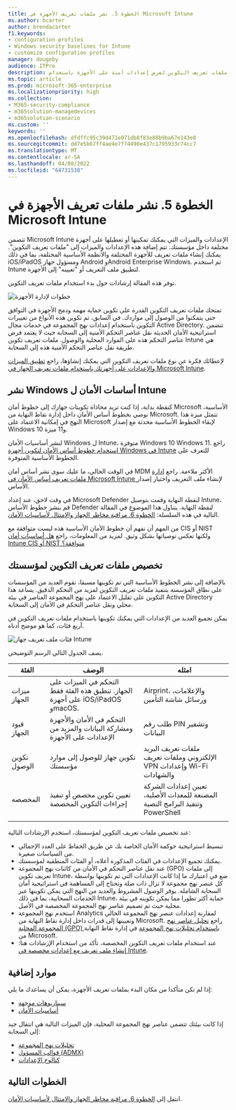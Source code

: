 ```yaml
---
title: الخطوة 5. نشر ملفات تعريف الأجهزة في Microsoft Intune
ms.author: bcarter
author: brendacarter
f1.keywords:
- configuration profiles
- Windows security baselines for Intune
- customize configuration profiles
manager: dougeby
audience: ITPro
description: ابدأ باستخدام ملفات تعريف التكوين لفرض إعدادات آمنة على الأجهزة باستخدام Intune لانتقال عناصر التحكم الأمنية هذه إلى السحابة.
ms.topic: article
ms.prod: microsoft-365-enterprise
ms.localizationpriority: high
ms.collection:
- M365-security-compliance
- m365solution-managedevices
- m365solution-scenario
ms.custom: ''
keywords: ''
ms.openlocfilehash: dfdffc95c39d471e071db8f83e88b9ba67e143e8
ms.sourcegitcommit: dd7e5b67ff4ae4e7f74490e437c1795933c74cc7
ms.translationtype: MT
ms.contentlocale: ar-SA
ms.lasthandoff: 04/08/2022
ms.locfileid: "64731538"
---
```

# <a name="step-5-deploy-device-profiles-in-microsoft-intune"></a>الخطوة 5. نشر ملفات تعريف الأجهزة في Microsoft Intune

تتضمن Microsoft Intune الإعدادات والميزات التي يمكنك تمكينها أو تعطيلها على أجهزة مختلفة داخل مؤسستك. تتم إضافة هذه الإعدادات والميزات إلى "ملفات تعريف التكوين". يمكنك إنشاء ملفات تعريف للأجهزة المختلفة والأنظمة الأساسية المختلفة، بما في ذلك iOS/iPadOS ومسؤول جهاز Android وAndroid Enterprise Windows. ثم استخدم Intune لتطبيق ملف التعريف أو "تعيينه" إلى الأجهزة.

توفر هذه المقالة إرشادات حول بدء استخدام ملفات تعريف التكوين. 


![خطوات لإدارة الأجهزة](../media/devices/intune-mdm-step-4.png#lightbox)

تمنحك ملفات تعريف التكوين القدرة على تكوين حماية مهمة ودمج الأجهزة في التوافق حتى يتمكنوا من الوصول إلى مواردك. في السابق، تم تكوين هذه الأنواع من تغييرات التكوين باستخدام إعدادات نهج المجموعة في خدمات مجال Active Directory. تتضمن استراتيجية الأمان الحديثة نقل عناصر التحكم الأمنية إلى السحابة حيث لا يعتمد فرض عناصر التحكم هذه على الموارد المحلية والوصول. ملفات تعريف تكوين Intune هي طريقة نقل عناصر التحكم الأمنية هذه إلى السحابة. 

لإعطائك فكرة عن نوع ملفات تعريف التكوين التي يمكنك إنشاؤها، راجع [تطبيق الميزات والإعدادات على أجهزتك باستخدام ملفات تعريف الجهاز في Microsoft Intune](/mem/intune/configuration/device-profiles).

## <a name="deploy-windows-security-baselines-for-intune"></a>نشر Windows أساسات الأمان ل Intune

كنقطة بداية، إذا كنت تريد محاذاة تكوينات جهازك إلى خطوط أمان Microsoft الأساسية، نوصي بخطوط أساس الأمان داخل إدارة نقاط النهاية من Microsoft. تتمثل ميزة هذا النهج في إمكانية الاعتماد على Microsoft لإبقاء الخطوط الأساسية محدثة مع إصدار Windows 10 و11 ميزة. 

لنشر أساسيات الأمان Windows ل Intune، متوفرة Windows 10 Windows 11. راجع [استخدام خطوط أساس الأمان لتكوين أجهزة Windows في Intune](/mem/intune/protect/security-baselines) للتعرف على الخطوط الأساسية المتوفرة.

في الوقت الحالي، ما عليك سوى نشر أساس أمان MDM الأكثر ملاءمة. راجع [إدارة ملفات تعريف أساس الأمان في Microsoft Intune ](/mem/intune/protect/security-baselines-configure)لإنشاء ملف التعريف واختيار إصدار الأساس.

في وقت لاحق، عند إعداد Microsoft Defender لنقطة النهاية وقمت بتوصيل Intune، قم بنشر خطوط الأساس Defender لنقطة النهاية. يتناول هذا الموضوع في المقالة التالية في هذه السلسلة: [الخطوة 6. مراقبة مخاطر الجهاز والامتثال لأساسيات الأمان](manage-devices-with-intune-monitor-risk.md).

من المهم أن نفهم أن خطوط الأمان الأساسية هذه ليست متوافقة مع CIS أو NIST ولكنها تعكس توصياتها بشكل وثيق. لمزيد من المعلومات، راجع [هل أساسيات أمان Intune CIS أو NIST متوافقة؟](/mem/intune/protect/security-baselines#are-the-intune-security-baselines-cis-or-nist-compliant)

## <a name="customize-configuration-profiles-for-your-organization"></a>تخصيص ملفات تعريف التكوين لمؤسستك

بالإضافة إلى نشر الخطوط الأساسية التي تم تكوينها مسبقا، تقوم العديد من المؤسسات على نطاق المؤسسة بتنفيذ ملفات تعريف التكوين لمزيد من التحكم الدقيق. يساعد هذا التكوين على تقليل الاعتماد على نهج المجموعة العناصر في بيئة Active Directory محلي ونقل عناصر التحكم في الأمان إلى السحابة. 

يمكن تجميع العديد من الإعدادات التي يمكنك تكوينها باستخدام ملفات تعريف التكوين في أربع فئات، كما هو موضح أدناه.

![فئات ملف تعريف جهاز Intune](../media/devices/intune-device-profile-categories.png#lightbox)

يصف الجدول التالي الرسم التوضيحي.


|الفئة |الوصف |امثله  |
|---------|---------|---------|
|ميزات الجهاز     | التحكم في الميزات على الجهاز. تنطبق هذه الفئة فقط على أجهزة iOS/iPadOS وmacOS.        | Airprint، والإعلامات، ورسائل شاشة التأمين        |
|قيود الجهاز     | التحكم في الأمان والأجهزة ومشاركة البيانات والمزيد من الإعدادات على الأجهزة        | طلب رقم PIN وتشفير البيانات        |
|تكوين الوصول     |  تكوين جهاز للوصول إلى موارد مؤسستك        | ملفات تعريف البريد الإلكتروني وملفات تعريف VPN وإعدادات Wi-Fi والشهادات        |
|المخصصه     | تعيين تكوين مخصص أو تنفيذ إجراءات التكوين المخصصة       | تعيين إعدادات الشركة المصنعة للمعدات الأصلية، وتنفيذ البرامج النصية PowerShell        |
|    |         |         |

عند تخصيص ملفات تعريف التكوين لمؤسستك، استخدم الإرشادات التالية:
- تبسيط استراتيجية حوكمة الأمان الخاصة بك عن طريق الحفاظ على العدد الإجمالي من السياسات صغيرة.
- يمكنك تجميع الإعدادات في الفئات المذكورة أعلاه، أو الفئات المنطقية لمؤسستك.
- عند نقل عناصر التحكم في الأمان من كائنات نهج المجموعة (GPO) إلى ملفات تعريف تكوين Intune، ضع في اعتبارك ما إذا كانت الإعدادات التي تم تكوينها بواسطة كل عنصر نهج مجموعة لا تزال ذات صلة وتحتاج إلى المساهمة في استراتيجية أمان السحابة الشاملة. يوفر الوصول المشروط والعديد من النهج التي يمكن تكوينها عبر الخدمات السحابية، بما في ذلك Intune، حماية أكثر تطورا مما يمكن تكوينه في بيئة محلية حيث تم تصميم عناصر نهج المجموعة المخصصة في الأصل.
- استخدم نهج المجموعة Analytics لمقارنة إعدادات عنصر نهج المجموعة الحالي وتعيينها إلى قدرات داخل إدارة نقاط النهاية من Microsoft. راجع [تحليل عناصر نهج المجموعة المحلية (GPO) باستخدام تحليلات نهج المجموعة](/mem/intune/configuration/group-policy-analytics) في إدارة نقاط النهاية من Microsoft.
- عند استخدام ملفات تعريف التكوين المخصصة، تأكد من استخدام الإرشادات هنا: [إنشاء ملف تعريف مع إعدادات مخصصة في Intune](/mem/intune/configuration/custom-settings-configure).

## <a name="additional-resources"></a>موارد إضافية

إذا لم تكن متأكدا من مكان البدء بملفات تعريف الأجهزة، يمكن أن يساعدك ما يلي:

- [سيناريوهات موجهة](/mem/intune/fundamentals/guided-scenarios-overview) 
- [أساسيات الأمان](/mem/intune/protect/security-baselines)

إذا كانت بيئتك تتضمن عناصر نهج المجموعة المحلية، فإن الميزات التالية هي انتقال جيد إلى السحابة:

- [تحليلات نهج المجموعة](/mem/intune/configuration/group-policy-analytics)
- [قوالب المسؤول (ADMX)](/mem/intune/configuration/administrative-templates-windows)
- [كتالوج الإعدادات](/mem/intune/configuration/settings-catalog)


## <a name="next-steps"></a>الخطوات التالية
انتقل إلى [الخطوة 6. مراقبة مخاطر الجهاز والامتثال لأساسيات الأمان](manage-devices-with-intune-monitor-risk.md).
